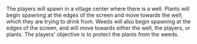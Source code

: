 The players will spawn in a village center where there is a well. Plants will begin spawning at the edges of the screen and move towards the well, which they are trying to drink from. Weeds will also begin spawning at the edges of the screen, and will move towards either the well, the players, or plants. 
The players' objective is to protect the plants from the weeds. 